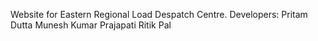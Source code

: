 Website for Eastern Regional Load Despatch Centre.
Developers:
Pritam Dutta
Munesh Kumar Prajapati
Ritik Pal
